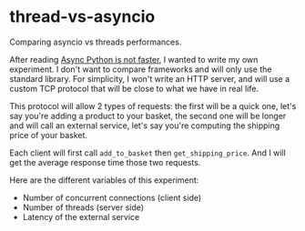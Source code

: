 # thread-vs-asyncio
Comparing asyncio vs threads performances.

After reading [Async Python is not faster](http://calpaterson.com/async-python-is-not-faster.html),
I wanted to write my own experiment. I don't want to compare frameworks and will
only use the standard library. For simplicity, I won't write an HTTP server,
and will use a custom TCP protocol that will be close to what we have in real
life.

This protocol will allow 2 types of requests: the first will be a quick
one, let's say you're adding a product to your basket, the second one will be
longer and will call an external service, let's say you're computing the
shipping price of your basket.

Each client will first call `add_to_basket` then `get_shipping_price`. And I
will get the average response time those two requests.

Here are the different variables of this experiment:
- Number of concurrent connections (client side)
- Number of threads (server side)
- Latency of the external service
